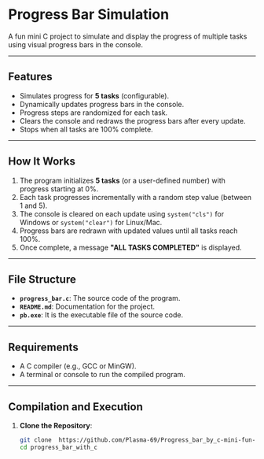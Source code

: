 # Progress Bar Simulation

A fun mini C project to simulate and display the progress of multiple tasks using visual progress bars in the console.

---

## Features

- Simulates progress for **5 tasks** (configurable).
- Dynamically updates progress bars in the console.
- Progress steps are randomized for each task.
- Clears the console and redraws the progress bars after every update.
- Stops when all tasks are 100% complete.

---

## How It Works

1. The program initializes **5 tasks** (or a user-defined number) with progress starting at 0%.
2. Each task progresses incrementally with a random step value (between 1 and 5).
3. The console is cleared on each update using `system("cls")` for Windows or `system("clear")` for Linux/Mac.
4. Progress bars are redrawn with updated values until all tasks reach 100%.
5. Once complete, a message **"ALL TASKS COMPLETED"** is displayed.

---

## File Structure

- **`progress_bar.c`**: The source code of the program.
- **`README.md`**: Documentation for the project.
- **`pb.exe`**: It is the executable file of the source code.

---

## Requirements

- A C compiler (e.g., GCC or MinGW).
- A terminal or console to run the compiled program.

---

## Compilation and Execution

1. **Clone the Repository**:
   ```bash
   git clone  https://github.com/Plasma-69/Progress_bar_by_c-mini-fun-project-.git
   cd progress_bar_with_c


